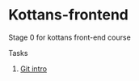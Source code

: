 # Kottans-frontend
Stage 0 for kottans front-end course

Tasks

1. [Git intro](https://github.com/Labsik/kottans-frontend/blob/main/01-git_basics/git_basics.md)
